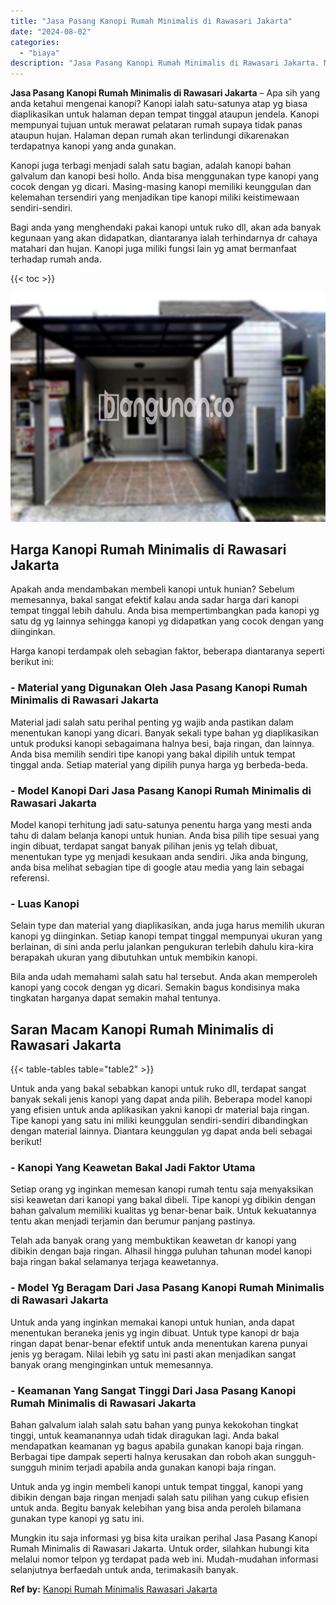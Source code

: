 ```yaml
---
title: "Jasa Pasang Kanopi Rumah Minimalis di Rawasari Jakarta"
date: "2024-08-02"
categories: 
  - "biaya"
description: "Jasa Pasang Kanopi Rumah Minimalis di Rawasari Jakarta. Mungkin itu saja informasi yg bisa kita uraikan perihal Jasa Pasang Kanopi Rumah Minimalis di Rawasar..."
---
```


**Jasa Pasang Kanopi Rumah Minimalis di Rawasari Jakarta** – Apa sih yang anda ketahui mengenai kanopi? Kanopi ialah satu-satunya atap yg biasa diaplikasikan untuk halaman depan tempat tinggal ataupun jendela. Kanopi mempunyai tujuan untuk merawat pelataran rumah supaya tidak panas ataupun hujan. Halaman depan rumah akan terlindungi dikarenakan terdapatnya kanopi yang anda gunakan.

Kanopi juga terbagi menjadi salah satu bagian, adalah kanopi bahan galvalum dan kanopi besi hollo. Anda bisa menggunakan type kanopi yang cocok dengan yg dicari. Masing-masing kanopi memiliki keunggulan dan kelemahan tersendiri yang menjadikan tipe kanopi miliki keistimewaan sendiri-sendiri.

Bagi anda yang menghendaki pakai kanopi untuk ruko dll, akan ada banyak kegunaan yang akan didapatkan, diantaranya ialah terhindarnya dr cahaya matahari dan hujan. Kanopi juga miliki fungsi lain yg amat bermanfaat terhadap rumah anda.

{{< toc >}}

![Jasa Pasang Kanopi Rumah Minimalis di Rawasari Jakarta](/images/harga-kanopi-minimalis-29.png)

## Harga Kanopi Rumah Minimalis di Rawasari Jakarta

Apakah anda mendambakan membeli kanopi untuk hunian? Sebelum memesannya, bakal sangat efektif kalau anda sadar harga dari kanopi tempat tinggal lebih dahulu. Anda bisa mempertimbangkan pada kanopi yg satu dg yg lainnya sehingga kanopi yg didapatkan yang cocok dengan yang diinginkan.

Harga kanopi terdampak oleh sebagian faktor, beberapa diantaranya seperti berikut ini:

### \- Material yang Digunakan Oleh Jasa Pasang Kanopi Rumah Minimalis di Rawasari Jakarta

Material jadi salah satu perihal penting yg wajib anda pastikan dalam menentukan kanopi yang dicari. Banyak sekali type bahan yg diaplikasikan untuk produksi kanopi sebagaimana halnya besi, baja ringan, dan lainnya. Anda bisa memilih sendiri tipe kanopi yang bakal dipilih untuk tempat tinggal anda. Setiap material yang dipilih punya harga yg berbeda-beda.

### \- Model Kanopi Dari Jasa Pasang Kanopi Rumah Minimalis di Rawasari Jakarta

Model kanopi terhitung jadi satu-satunya penentu harga yang mesti anda tahu di dalam belanja kanopi untuk hunian. Anda bisa pilih tipe sesuai yang ingin dibuat, terdapat sangat banyak pilihan jenis yg telah dibuat, menentukan type yg menjadi kesukaan anda sendiri. Jika anda bingung, anda bisa melihat sebagian tipe di google atau media yang lain sebagai referensi.

### \- Luas Kanopi

Selain type dan material yang diaplikasikan, anda juga harus memilih ukuran kanopi yg diinginkan. Setiap kanopi tempat tinggal mempunyai ukuran yang berlainan, di sini anda perlu jalankan pengukuran terlebih dahulu kira-kira berapakah ukuran yang dibutuhkan untuk membikin kanopi.

Bila anda udah memahami salah satu hal tersebut. Anda akan memperoleh kanopi yang cocok dengan yg dicari. Semakin bagus kondisinya maka tingkatan harganya dapat semakin mahal tentunya.

## Saran Macam Kanopi Rumah Minimalis di Rawasari Jakarta

{{< table-tables table="table2" >}}

Untuk anda yang bakal sebabkan kanopi untuk ruko dll, terdapat sangat banyak sekali jenis kanopi yang dapat anda pilih. Beberapa model kanopi yang efisien untuk anda aplikasikan yakni kanopi dr material baja ringan. Tipe kanopi yang satu ini miliki keunggulan sendiri-sendiri dibandingkan dengan material lainnya. Diantara keunggulan yg dapat anda beli sebagai berikut!

### \- Kanopi Yang Keawetan Bakal Jadi Faktor Utama

Setiap orang yg inginkan memesan kanopi rumah tentu saja menyaksikan sisi keawetan dari kanopi yang bakal dibeli. Tipe kanopi yg dibikin dengan bahan galvalum memiliki kualitas yg benar-benar baik. Untuk kekuatannya tentu akan menjadi terjamin dan berumur panjang pastinya.

Telah ada banyak orang yang membuktikan keawetan dr kanopi yang dibikin dengan baja ringan. Alhasil hingga puluhan tahunan model kanopi baja ringan bakal selamanya terjaga keawetannya.

### \- Model Yg Beragam Dari Jasa Pasang Kanopi Rumah Minimalis di Rawasari Jakarta

Untuk anda yang inginkan memakai kanopi untuk hunian, anda dapat menentukan beraneka jenis yg ingin dibuat. Untuk type kanopi dr baja ringan dapat benar-benar efektif untuk anda menentukan karena punyai jenis yg beragam. Nilai lebih yg satu ini pasti akan menjadikan sangat banyak orang menginginkan untuk memesannya.

### \- Keamanan Yang Sangat Tinggi Dari Jasa Pasang Kanopi Rumah Minimalis di Rawasari Jakarta

Bahan galvalum ialah salah satu bahan yang punya kekokohan tingkat tinggi, untuk keamanannya udah tidak diragukan lagi. Anda bakal mendapatkan keamanan yg bagus apabila gunakan kanopi baja ringan. Berbagai tipe dampak seperti halnya kerusakan dan roboh akan sungguh-sungguh minim terjadi apabila anda gunakan kanopi baja ringan.

Untuk anda yg ingin membeli kanopi untuk tempat tinggal, kanopi yang dibikin dengan baja ringan menjadi salah satu pilihan yang cukup efisien untuk anda. Begitu banyak kelebihan yang bisa anda peroleh bilamana gunakan type kanopi yg satu ini.

Mungkin itu saja informasi yg bisa kita uraikan perihal Jasa Pasang Kanopi Rumah Minimalis di Rawasari Jakarta. Untuk order, silahkan hubungi kita melalui nomor telpon yg terdapat pada web ini. Mudah-mudahan informasi selanjutnya berfaedah untuk anda, terimakasih banyak.

**Ref by:**  [Kanopi Rumah Minimalis Rawasari Jakarta](https://id.wikipedia.org/wiki/Kanopi)
